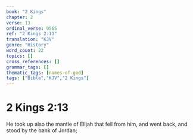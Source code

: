 ```yaml
---
book: "2 Kings"
chapter: 2
verse: 13
ordinal_verse: 9565
ref: "2 Kings 2:13"
translation: "KJV"
genre: "History"
word_count: 22
topics: []
cross_references: []
grammar_tags: []
thematic_tags: [names-of-god]
tags: ["Bible","KJV","2 Kings"]
---
```


# 2 Kings 2:13

He took up also the mantle of Elijah that fell from him, and went back, and stood by the bank of Jordan;

